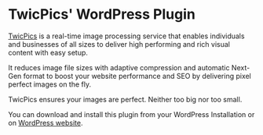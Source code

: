 # TwicPics' WordPress Plugin

[TwicPics](https://www.twicpics.com/?ref=wordpress) is a real-time image processing service that enables individuals and businesses of all sizes to deliver high performing and rich visual content with easy setup.

It reduces image file sizes with adaptive compression and automatic Next-Gen format to boost your website performance and SEO by delivering pixel perfect images on the fly.

TwicPics ensures your images are perfect. Neither too big nor too small.

You can download and install this plugin from your WordPress Installation or on [WordPress website](https://wordpress.org/plugins/twicpics/).
